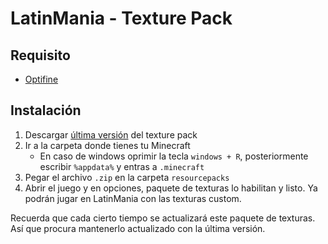 # LatinMania - Texture Pack

## Requisito

* [Optifine](https://optifine.net/downloads)

## Instalación

1. Descargar [última versión](https://github.com/MrNizzy/latinmania-resourcepack/releases/latest) del texture pack
2. Ir a la carpeta donde tienes tu Minecraft
   * En caso de windows oprimir la tecla `windows + R`, posteriormente escribir `%appdata%` y entras a `.minecraft`
3. Pegar el archivo `.zip` en la carpeta `resourcepacks`
4. Abrir el juego y en opciones, paquete de texturas lo habilitan y listo. Ya podrán jugar en LatinMania con las texturas custom.

Recuerda que cada cierto tiempo se actualizará este paquete de texturas. Así que procura mantenerlo actualizado con la última versión.
